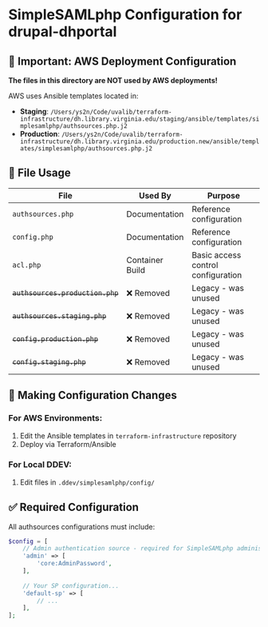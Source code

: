 # SimpleSAMLphp Configuration for drupal-dhportal

## 🚨 Important: AWS Deployment Configuration

**The files in this directory are NOT used by AWS deployments!**

AWS uses Ansible templates located in:
- **Staging**: `/Users/ys2n/Code/uvalib/terraform-infrastructure/dh.library.virginia.edu/staging/ansible/templates/simplesamlphp/authsources.php.j2`
- **Production**: `/Users/ys2n/Code/uvalib/terraform-infrastructure/dh.library.virginia.edu/production.new/ansible/templates/simplesamlphp/authsources.php.j2`

## 📁 File Usage

| File | Used By | Purpose |
|------|---------|---------|
| `authsources.php` | Documentation | Reference configuration |
| `config.php` | Documentation | Reference configuration |
| `acl.php` | Container Build | Basic access control configuration |
| ~~`authsources.production.php`~~ | ❌ Removed | Legacy - was unused |
| ~~`authsources.staging.php`~~ | ❌ Removed | Legacy - was unused |
| ~~`config.production.php`~~ | ❌ Removed | Legacy - was unused |
| ~~`config.staging.php`~~ | ❌ Removed | Legacy - was unused |

## 🔧 Making Configuration Changes

### For AWS Environments:
1. Edit the Ansible templates in `terraform-infrastructure` repository
2. Deploy via Terraform/Ansible

### For Local DDEV:
1. Edit files in `.ddev/simplesamlphp/config/`

## ✅ Required Configuration

All authsources configurations must include:

```php
$config = [
    // Admin authentication source - required for SimpleSAMLphp administration
    'admin' => [
        'core:AdminPassword',
    ],
    
    // Your SP configuration...
    'default-sp' => [
        // ...
    ],
];
```
